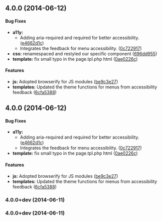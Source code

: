 <a name="4.0.0"></a>
## 4.0.0 (2014-06-12)


#### Bug Fixes

* **a11y:**
  * Adding aria-required and required for better accessibility. ([e4662d1c](https://github.com/drupalprojects/kalatheme/commit/e4662d1c225f760ada278ff446c217944ba24e45))
  * Integrates the feedback for menu accessibility. ([0c722917](https://github.com/drupalprojects/kalatheme/commit/0c722917622d653bbf9b60ca300233357ef657ee))
* **css:** renamespaced and restyled our specific component ([696dd955](https://github.com/drupalprojects/kalatheme/commit/696dd95588c15e1acf2e44f246be84fcda9299a2))
* **template:** fix small typo in the page.tpl.php html ([0ae0226c](https://github.com/drupalprojects/kalatheme/commit/0ae0226c16651a8101185f9a42c37b411c6fd85c))


#### Features

* **js:** Adopted browserify for JS modules ([be9c3e27](https://github.com/drupalprojects/kalatheme/commit/be9c3e27fe543809be65ba33e1c1f3361756ccc4))
* **templates:** Updated the theme functions for menus from accessibility feedback ([6cfa5388](https://github.com/drupalprojects/kalatheme/commit/6cfa5388a613ebe469e0c392dfe08a7121adfa7a))


<a name="4.0.0"></a>
## 4.0.0 (2014-06-12)


#### Bug Fixes

* **a11y:**
  * Adding aria-required and required for better accessibility. ([e4662d1c](https://github.com/drupalprojects/kalatheme/commit/e4662d1c225f760ada278ff446c217944ba24e45))
  * Integrates the feedback for menu accessibility. ([0c722917](https://github.com/drupalprojects/kalatheme/commit/0c722917622d653bbf9b60ca300233357ef657ee))
* **template:** fix small typo in the page.tpl.php html ([0ae0226c](https://github.com/drupalprojects/kalatheme/commit/0ae0226c16651a8101185f9a42c37b411c6fd85c))


#### Features

* **js:** Adopted browserify for JS modules ([be9c3e27](https://github.com/drupalprojects/kalatheme/commit/be9c3e27fe543809be65ba33e1c1f3361756ccc4))
* **templates:** Updated the theme functions for menus from accessibility feedback ([6cfa5388](https://github.com/drupalprojects/kalatheme/commit/6cfa5388a613ebe469e0c392dfe08a7121adfa7a))


<a name="4.0.0+dev"></a>
### 4.0.0+dev (2014-06-11)


<a name="4.0.0+dev"></a>
### 4.0.0+dev (2014-06-11)

